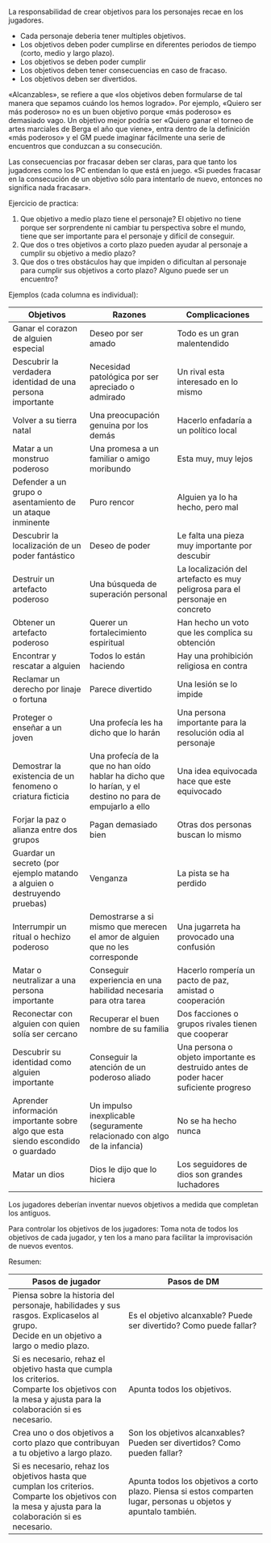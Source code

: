 La responsabilidad de crear objetivos para los personajes recae en los jugadores.

- Cada personaje deberia tener multiples objetivos.
- Los objetivos deben poder cumplirse en diferentes periodos de tiempo (corto, medio y largo plazo).
- Los objetivos se deben poder cumplir
- Los objetivos deben tener consecuencias en caso de fracaso.
- Los objetivos deben ser divertidos.

«Alcanzables», se refiere a que «los objetivos deben formularse de tal manera que sepamos cuándo los hemos logrado». Por ejemplo, «Quiero ser más poderoso» no es un buen objetivo porque «más poderoso» es demasiado vago. Un objetivo mejor podría ser «Quiero ganar el torneo de artes marciales de Berga el año que viene», entra dentro de la definición «más poderoso» y el GM puede imaginar fácilmente una serie de encuentros que conduzcan a su consecución.

Las consecuencias por fracasar deben ser claras, para que tanto los jugadores como los PC entiendan lo que está en juego. «Si puedes fracasar en la consecución de un objetivo sólo para intentarlo de nuevo, entonces no significa nada fracasar».

Ejercicio de practica:
1. Que objetivo a medio plazo tiene el personaje? El objetivo no tiene porque ser sorprendente ni cambiar tu perspectiva sobre el mundo, tiene que ser importante para el personaje y difícil de conseguir.
2. Que dos o tres objetivos a corto plazo pueden ayudar al personaje a cumplir su objetivo a medio plazo?
3. Que dos o tres obstáculos hay que impiden o dificultan al personaje para cumplir sus objetivos a corto plazo? Alguno puede ser un encuentro?

Ejemplos (cada columna es individual):

| Objetivos                                                                       | Razones                                                                                                    | Complicaciones                                                                        |
| ------------------------------------------------------------------------------- | ---------------------------------------------------------------------------------------------------------- | ------------------------------------------------------------------------------------- |
| Ganar el corazon de alguien especial                                            | Deseo por ser amado                                                                                        | Todo es un gran malentendido                                                          |
| Descubrir la verdadera identidad de una persona importante                      | Necesidad patológica por ser apreciado o admirado                                                          | Un rival esta interesado en lo mismo                                                  |
| Volver a su tierra natal                                                        | Una preocupación genuina por los demás                                                                     | Hacerlo enfadaría a un político local                                                 |
| Matar a un monstruo poderoso                                                    | Una promesa a un familiar o amigo moribundo                                                                | Esta muy, muy lejos                                                                   |
| Defender a un grupo o asentamiento de un ataque inminente                       | Puro rencor                                                                                                | Alguien ya lo ha hecho, pero mal                                                      |
| Descubrir la localización de un poder fantástico                                | Deseo de poder                                                                                             | Le falta una pieza muy importante por descubir                                        |
| Destruir un artefacto poderoso                                                  | Una búsqueda de  superación personal                                                                       | La localización del artefacto es muy peligrosa para el personaje en concreto          |
| Obtener un artefacto poderoso                                                   | Querer un fortalecimiento espiritual                                                                       | Han hecho un voto que les complica su obtención                                       |
| Encontrar y rescatar a alguien                                                  | Todos lo están haciendo                                                                                    | Hay una prohibición religiosa en contra                                               |
| Reclamar un derecho por linaje o fortuna                                        | Parece divertido                                                                                           | Una lesión se lo impide                                                               |
| Proteger o enseñar a un joven                                                   | Una profecía les ha dicho que lo harán                                                                     | Una persona importante para la resolución odia al personaje                           |
| Demostrar la existencia de un fenomeno o criatura ficticia                      | Una profecía de la que no han oído hablar ha dicho que lo harían, y el destino no para de empujarlo a ello | Una idea equivocada hace que este equivocado                                          |
| Forjar la paz o alianza entre dos grupos                                        | Pagan demasiado bien                                                                                       | Otras dos personas buscan lo mismo                                                    |
| Guardar un secreto (por ejemplo matando a alguien o destruyendo pruebas)        | Venganza                                                                                                   | La pista se ha perdido                                                                |
| Interrumpir un ritual o hechizo poderoso                                        | Demostrarse a si mismo que merecen el amor de alguien que no les corresponde                               | Una jugarreta ha provocado una confusión                                              |
| Matar o neutralizar a una persona importante                                    | Conseguir experiencia en una habilidad necesaria para otra tarea                                           | Hacerlo rompería un pacto de paz, amistad o cooperación                               |
| Reconectar con alguien con quien solía ser cercano                              | Recuperar el buen nombre de su familia                                                                     | Dos facciones o grupos rivales tienen que cooperar                                    |
| Descubrir su identidad como alguien importante                                  | Conseguir la atención de un poderoso aliado                                                                | Una persona o objeto importante es destruido antes de poder hacer suficiente progreso |
| Aprender información importante sobre algo que esta siendo escondido o guardado | Un impulso inexplicable (seguramente relacionado con algo de la infancia)                                  | No se ha hecho nunca                                                                  |
| Matar un dios                                                                   | Dios le dijo que lo hiciera                                                                                | Los seguidores de dios son grandes luchadores                                         |
Los jugadores deberían inventar nuevos objetivos a medida que completan los antiguos.

Para controlar los objetivos de los jugadores:
Toma nota de todos los objetivos de cada jugador, y ten los a mano para facilitar la improvisación de nuevos eventos.

Resumen:

| Pasos de jugador                                                                                                                                           | Pasos de DM                                                                                                       |
| ---------------------------------------------------------------------------------------------------------------------------------------------------------- | ----------------------------------------------------------------------------------------------------------------- |
| Piensa sobre la historia del personaje, habilidades y sus rasgos. Explicaselos al grupo.<br>Decide en un objetivo a largo o medio plazo.                   | Es el objetivo alcanxable? Puede ser divertido? Como puede fallar?                                                |
| Si es necesario, rehaz el objetivo hasta que cumpla los criterios.<br>Comparte los objetivos con la mesa y ajusta para la colaboración si es necesario.    | Apunta todos los objetivos.                                                                                       |
| Crea uno o dos objetivos a corto plazo que contribuyan a tu objetivo a largo plazo.                                                                        | Son los objetivos alcanxables? Pueden ser divertidos? Como pueden fallar?                                         |
| Si es necesario, rehaz los objetivos hasta que cumplan los criterios.<br>Comparte los objetivos con la mesa y ajusta para la colaboración si es necesario. | Apunta todos los objetivos a corto plazo. Piensa si estos comparten lugar, personas u objetos y apuntalo también. |
